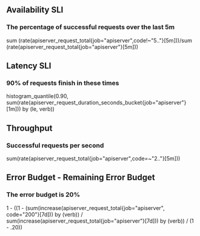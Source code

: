 ## Availability SLI
### The percentage of successful requests over the last 5m

sum (rate(apiserver_request_total{job="apiserver",code!~"5.."}[5m]))/sum (rate(apiserver_request_total{job="apiserver"}[5m]))

## Latency SLI
### 90% of requests finish in these times

histogram_quantile(0.90,
sum(rate(apiserver_request_duration_seconds_bucket{job="apiserver"}[1m])) by (le, verb))

## Throughput
### Successful requests per second

sum(rate(apiserver_request_total{job="apiserver",code=~"2.."}[5m]))

## Error Budget - Remaining Error Budget
### The error budget is 20%

1 - ((1 - (sum(increase(apiserver_request_total{job="apiserver", code="200"}[7d])) by (verb)) / sum(increase(apiserver_request_total{job="apiserver"}[7d])) by (verb)) / (1 - .20))